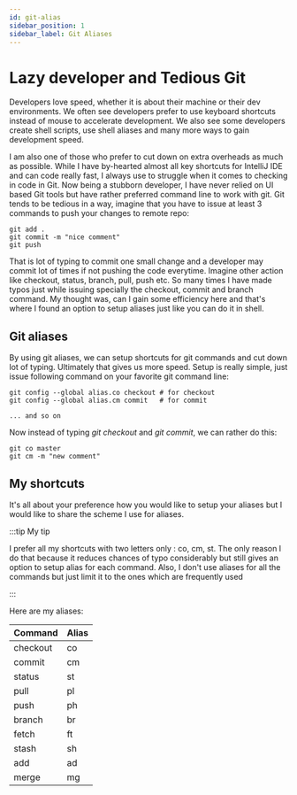 ```yaml
---
id: git-alias
sidebar_position: 1
sidebar_label: Git Aliases
---
```


# Lazy developer and Tedious Git 

Developers love speed, whether it is about their machine or their dev environments. We often see developers prefer to use keyboard shortcuts instead of mouse to accelerate development. We also see some developers create shell scripts, use shell aliases and many more ways to gain development speed.

I am also one of those who prefer to cut down on extra overheads as much as possible. While I have by-hearted almost all key shortcuts for IntelliJ IDE and can code really fast, I always use to struggle when it comes to checking in code in Git. Now being a stubborn developer, I have never relied on UI based Git tools but have rather preferred command line to work with git. Git tends to be tedious in a way, imagine that you have to issue at least 3 commands to push your changes to remote repo:

```shell
git add .
git commit -m "nice comment"
git push
```

That is lot of typing to commit one small change and a developer may commit lot of times if not pushing the code everytime. Imagine other action like checkout, status, branch, pull, push etc. So many times I have made typos just while issuing specially the checkout, commit and branch command. My thought was, can I gain some efficiency here and that's where I found an option to setup aliases just like you can do it in shell.

## Git aliases

By using git aliases, we can setup shortcuts for git commands and cut down lot of typing. Ultimately that gives us more speed.
Setup is really simple, just issue following command on your favorite git command line:

```shell
git config --global alias.co checkout # for checkout
git config --global alias.cm commit   # for commit

... and so on
```

Now instead of typing *git checkout* and *git commit*, we can rather do this:

```shell
git co master
git cm -m "new comment"
```

## My shortcuts

It's all about your preference how you would like to setup your aliases but I would like to share the scheme I use for aliases. 


:::tip My tip

I prefer all my shortcuts with two letters only : co, cm, st. The only reason I do that because it reduces chances of typo considerably but still gives an option to setup alias for each command. Also, I don't use aliases for all the commands but just limit it to the ones which are frequently used

:::

Here are my aliases:

Command | Alias
----- | ----
checkout | co
commit | cm
status | st
pull | pl
push | ph
branch | br
fetch | ft
stash | sh
add | ad
merge | mg